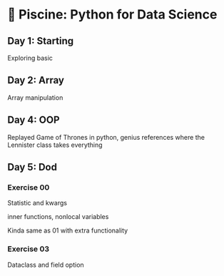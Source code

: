 # 📖 Piscine: Python for Data Science

## Day 1: Starting

Exploring basic

## Day 2: Array

Array manipulation

## Day 4: OOP

Replayed Game of Thrones in python, genius references where the Lennister class takes everything

## Day 5: Dod

### Exercise 00

Statistic and kwargs

inner functions, nonlocal variables

Kinda same as 01 with extra functionality

### Exercise 03

Dataclass and field option

